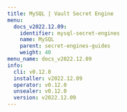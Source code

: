 ```yaml
---
title: MySQL | Vault Secret Engine
menu:
  docs_v2022.12.09:
    identifier: mysql-secret-engines
    name: MySQL
    parent: secret-engines-guides
    weight: 40
menu_name: docs_v2022.12.09
info:
  cli: v0.12.0
  installer: v2022.12.09
  operator: v0.12.0
  unsealer: v0.12.0
  version: v2022.12.09
---
```


